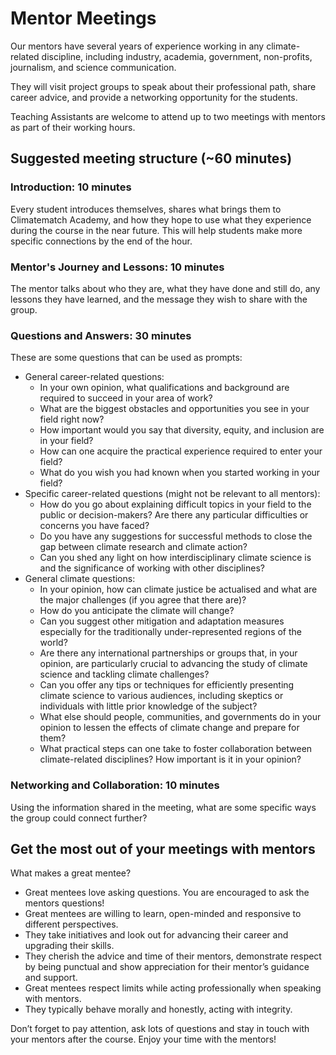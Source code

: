 # Mentor Meetings


Our mentors have several years of experience working in any climate-related discipline, including industry, academia, government, non-profits, journalism, and science communication.

They will visit project groups to speak about their professional path, share career advice, and provide a networking opportunity for the students.

Teaching Assistants are welcome to attend up to two meetings with mentors as part of their working hours.


## Suggested meeting structure (~60 minutes)


### Introduction: 10 minutes

Every student introduces themselves, shares what brings them to Climatematch Academy, and how they hope to use what they experience during the course in the near future. This will help students make more specific connections by the end of the hour.


### Mentor's Journey and Lessons: 10 minutes

The mentor talks about who they are, what they have done and still do, any lessons they have learned, and the message they wish to share with the group.


### Questions and Answers: 30 minutes

These are some questions that can be used as prompts: 

* General career-related questions:
    * In your own opinion, what qualifications and background are required to succeed in your area of work?
    * What are the biggest obstacles and opportunities you see in your field right now?
    * How important would you say that diversity, equity, and inclusion are in your field?
    * How can one acquire the practical experience required to enter your field?
    * What do you wish you had known when you started working in your field?
* Specific career-related questions (might not be relevant to all mentors):
    * How do you go about explaining difficult topics in your field to the public or decision-makers? Are there any particular difficulties or concerns you have faced?
    * Do you have any suggestions for successful methods to close the gap between climate research and climate action?
    * Can you shed any light on how interdisciplinary climate science is and the significance of working with other disciplines?
* General climate questions:
    * In your opinion, how can climate justice be actualised and what are the major challenges (if you agree that there are)?
    * How do you anticipate the climate will change?
    * Can you suggest other mitigation and adaptation measures especially for the traditionally under-represented regions of the world?
    * Are there any international partnerships or groups that, in your opinion, are particularly crucial to advancing the study of climate science and tackling climate challenges?
    * Can you offer any tips or techniques for efficiently presenting climate science to various audiences, including skeptics or individuals with little prior knowledge of the subject?
    * What else should people, communities, and governments do in your opinion to lessen the effects of climate change and prepare for them?
    * What practical steps can one take to foster collaboration between climate-related disciplines? How important is it in your opinion?


### Networking and Collaboration: 10 minutes

Using the information shared in the meeting, what are some specific ways the group could connect further?


## Get the most out of your meetings with mentors 

What makes a great mentee?

* Great mentees love asking questions. You are encouraged to ask the mentors questions!
* Great mentees are willing to learn, open-minded and responsive to different perspectives.
* They take initiatives and look out for advancing their career and upgrading their skills.
* They cherish the advice and time of their mentors, demonstrate respect by being punctual and show appreciation for their mentor’s guidance and support.
* Great mentees respect limits while acting professionally when speaking with mentors. 
* They typically behave morally and honestly, acting with integrity.

Don’t forget to pay attention, ask lots of questions and stay in touch with your mentors after the course. Enjoy your time with the mentors!